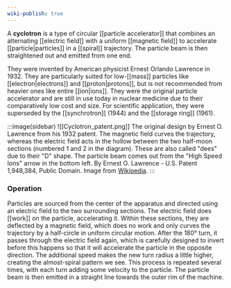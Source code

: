 ```yaml
---
wiki-publish: true
---
```

A **cyclotron** is a type of circular [[particle accelerator]] that combines an alternating [[electric field]] with a uniform [[magnetic field]] to accelerate [[particle|particles]] in a [[spiral]] trajectory. The particle beam is then straightened out and emitted from one end.

They were invented by American physicist Ernest Orlando Lawrence in 1932. They are particularly suited for low-[[mass]] particles like [[electron|electrons]] and [[proton|protons]], but is not recommended from heavier ones like entire [[ion|ions]]. They were the original particle accelerator and are still in use today in nuclear medicine due to their comparatively low cost and size. For scientific application, they were superseded by the [[synchrotron]] (1944) and the [[storage ring]] (1961).

:::image(sidebar)
![[Cyclotron_patent.png]]
The original design by Ernest O. Lawrence from his 1932 patent. The magnetic field curves the trajectory, whereas the electric field acts in the hollow between the two half-moon sections (numbered 1 and 2 in the diagram). These are also called "dees" due to their "D" shape. The particle beam comes out from the "High Speed Ions" arrow in the bottom left.
By Ernest O. Lawrence - U.S. Patent 1,948,384, Public Domain. Image from [Wikipedia](https://commons.wikimedia.org/w/index.php?curid=543976).
:::
### Operation
Particles are sourced from the center of the apparatus and directed using an electric field to the two surrounding sections. The electric field does [[work]] on the particle, accelerating it. Within these sections, they are deflected by a magnetic field, which does no work and only curves the trajectory by a half-circle in uniform circular motion. After the 180° turn, it passes through the electric field again, which is carefully designed to invert before this happens so that it will accelerate the particle in the opposite direction. The additional speed makes the new turn radius a little higher, creating the almost-spiral pattern we see. This process is repeated several times, with each turn adding some velocity to the particle. The particle beam is then emitted in a straight line towards the outer rim of the machine.
